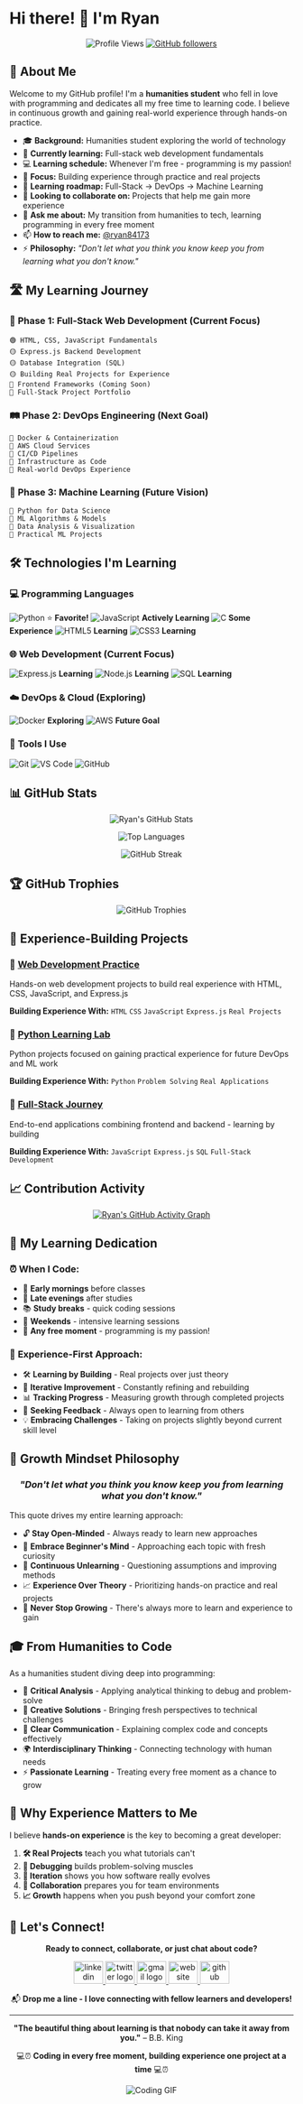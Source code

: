 # Hi there! 👋 I'm Ryan

<div align="center">
  
  ![Profile Views](https://komarev.com/ghpvc/?username=ryan84173&color=brightgreen&style=flat-square)
  [![GitHub followers](https://img.shields.io/github/followers/ryan84173?style=social)](https://github.com/ryan84173)
  
</div>

## 🚀 About Me

Welcome to my GitHub profile! I'm a **humanities student** who fell in love with programming and dedicates all my free time to learning code. I believe in continuous growth and gaining real-world experience through hands-on practice.

- 🎓 **Background:** Humanities student exploring the world of technology
- 🔭 **Currently learning:** Full-stack web development fundamentals
- 💻 **Learning schedule:** Whenever I'm free - programming is my passion!
- 🌱 **Focus:** Building experience through practice and real projects
- 🎯 **Learning roadmap:** Full-Stack → DevOps → Machine Learning
- 👯 **Looking to collaborate on:** Projects that help me gain more experience
- 💬 **Ask me about:** My transition from humanities to tech, learning programming in every free moment
- 📫 **How to reach me:** [@ryan84173](https://twitter.com/ryan84173)
- ⚡ **Philosophy:** *"Don't let what you think you know keep you from learning what you don't know."*

## 🛣️ My Learning Journey

### 📍 **Phase 1: Full-Stack Web Development** (Current Focus)
```
🟢 HTML, CSS, JavaScript Fundamentals
🟡 Express.js Backend Development  
🟡 Database Integration (SQL)
🟡 Building Real Projects for Experience
🔵 Frontend Frameworks (Coming Soon)
🔵 Full-Stack Project Portfolio
```

### 🛤️ **Phase 2: DevOps Engineering** (Next Goal)
```
🔵 Docker & Containerization
🔵 AWS Cloud Services
🔵 CI/CD Pipelines
🔵 Infrastructure as Code
🔵 Real-world DevOps Experience
```

### 🚀 **Phase 3: Machine Learning** (Future Vision)
```
🎯 Python for Data Science
🎯 ML Algorithms & Models
🎯 Data Analysis & Visualization
🎯 Practical ML Projects
```

## 🛠️ Technologies I'm Learning

### 💻 **Programming Languages**
![Python](https://img.shields.io/badge/-Python-3776AB?style=flat-square&logo=python&logoColor=white) ⭐ **Favorite!**
![JavaScript](https://img.shields.io/badge/-JavaScript-F7DF1E?style=flat-square&logo=javascript&logoColor=black) **Actively Learning**
![C](https://img.shields.io/badge/-C-A8B9CC?style=flat-square&logo=c&logoColor=black) **Some Experience**
![HTML5](https://img.shields.io/badge/-HTML5-E34F26?style=flat-square&logo=html5&logoColor=white) **Learning**
![CSS3](https://img.shields.io/badge/-CSS3-1572B6?style=flat-square&logo=css3&logoColor=white) **Learning**

### 🌐 **Web Development (Current Focus)**
![Express.js](https://img.shields.io/badge/-Express.js-000000?style=flat-square&logo=express&logoColor=white) **Learning**
![Node.js](https://img.shields.io/badge/-Node.js-339933?style=flat-square&logo=node.js&logoColor=white) **Learning**
![SQL](https://img.shields.io/badge/-SQL-4479A1?style=flat-square&logo=mysql&logoColor=white) **Learning**

### ☁️ **DevOps & Cloud (Exploring)**
![Docker](https://img.shields.io/badge/-Docker-2496ED?style=flat-square&logo=docker&logoColor=white) **Exploring**
![AWS](https://img.shields.io/badge/-AWS-232F3E?style=flat-square&logo=amazon-aws&logoColor=white) **Future Goal**

### 🔧 **Tools I Use**
![Git](https://img.shields.io/badge/-Git-F05032?style=flat-square&logo=git&logoColor=white)
![VS Code](https://img.shields.io/badge/-VS%20Code-007ACC?style=flat-square&logo=visual-studio-code&logoColor=white)
![GitHub](https://img.shields.io/badge/-GitHub-181717?style=flat-square&logo=github&logoColor=white)

## 📊 GitHub Stats

<div align="center">
  
  ![Ryan's GitHub Stats](https://github-readme-stats.vercel.app/api?username=ryan84173&show_icons=true&theme=radical&count_private=true)
  
  ![Top Languages](https://github-readme-stats.vercel.app/api/top-langs/?username=ryan84173&layout=compact&theme=radical)
  
  ![GitHub Streak](https://github-readme-streak-stats.herokuapp.com/?user=ryan84173&theme=radical)
  
</div>

## 🏆 GitHub Trophies

<div align="center">
  
  ![GitHub Trophies](https://github-profile-trophy.vercel.app/?username=ryan84173&theme=radical&no-frame=true&no-bg=false&margin-w=4)
  
</div>

## 🎯 Experience-Building Projects

### 🌟 [Web Development Practice](https://github.com/ryan84173/web-dev-practice)
Hands-on web development projects to build real experience with HTML, CSS, JavaScript, and Express.js

**Building Experience With:** `HTML` `CSS` `JavaScript` `Express.js` `Real Projects`

### 🌟 [Python Learning Lab](https://github.com/ryan84173/python-experience)
Python projects focused on gaining practical experience for future DevOps and ML work

**Building Experience With:** `Python` `Problem Solving` `Real Applications`

### 🌟 [Full-Stack Journey](https://github.com/ryan84173/fullstack-experience)
End-to-end applications combining frontend and backend - learning by building

**Building Experience With:** `JavaScript` `Express.js` `SQL` `Full-Stack Development`

## 📈 Contribution Activity

<div align="center">
  
  [![Ryan's GitHub Activity Graph](https://github-readme-activity-graph.vercel.app/graph?username=ryan84173&theme=react-dark&bg_color=20232a&hide_border=true)](https://github.com/ashutosh00710/github-readme-activity-graph)
  
</div>

## 💪 My Learning Dedication

### ⏰ **When I Code:**
- 🌅 **Early mornings** before classes
- 🌙 **Late evenings** after studies  
- 📚 **Study breaks** - quick coding sessions
- 🎯 **Weekends** - intensive learning sessions
- 🚀 **Any free moment** - programming is my passion!

### 🎯 **Experience-First Approach:**
- 🛠️ **Learning by Building** - Real projects over just theory
- 🔄 **Iterative Improvement** - Constantly refining and rebuilding
- 📊 **Tracking Progress** - Measuring growth through completed projects
- 🤝 **Seeking Feedback** - Always open to learning from others
- 💡 **Embracing Challenges** - Taking on projects slightly beyond current skill level

## 🧠 Growth Mindset Philosophy

<div align="center">

### *"Don't let what you think you know keep you from learning what you don't know."*

</div>

This quote drives my entire learning approach:

- 🔓 **Stay Open-Minded** - Always ready to learn new approaches
- 🌱 **Embrace Beginner's Mind** - Approaching each topic with fresh curiosity  
- 🔄 **Continuous Unlearning** - Questioning assumptions and improving methods
- 📈 **Experience Over Theory** - Prioritizing hands-on practice and real projects
- 🚀 **Never Stop Growing** - There's always more to learn and experience to gain

## 🎓 From Humanities to Code

As a humanities student diving deep into programming:

- 📖 **Critical Analysis** - Applying analytical thinking to debug and problem-solve
- 🎨 **Creative Solutions** - Bringing fresh perspectives to technical challenges  
- 📝 **Clear Communication** - Explaining complex code and concepts effectively
- 🌍 **Interdisciplinary Thinking** - Connecting technology with human needs
- ⚡ **Passionate Learning** - Treating every free moment as a chance to grow

## 🔮 Why Experience Matters to Me

I believe **hands-on experience** is the key to becoming a great developer:

1. **🛠️ Real Projects** teach you what tutorials can't
2. **🐛 Debugging** builds problem-solving muscles
3. **🔄 Iteration** shows you how software really evolves
4. **🤝 Collaboration** prepares you for team environments
5. **📈 Growth** happens when you push beyond your comfort zone

## 🤝 Let's Connect!

<div align="center">

**Ready to connect, collaborate, or just chat about code?**

</div>

<p align="center">
  <a href="https://www.linkedin.com/in/ryan16358" target="_blank">
    <img src="https://raw.githubusercontent.com/maurodesouza/profile-readme-generator/master/src/assets/icons/social/linkedin/default.svg" width="52" height="40" alt="linkedin logo"  />
  </a>
  <a href="https://twitter.com/ryan84173" target="_blank">
    <img src="https://raw.githubusercontent.com/maurodesouza/profile-readme-generator/master/src/assets/icons/social/twitter/default.svg" width="52" height="40" alt="twitter logo"  />
  </a>
  <a href="mailto:mdrayhanh585@gmail.com" target="_blank">
    <img src="https://raw.githubusercontent.com/maurodesouza/profile-readme-generator/master/src/assets/icons/social/gmail/default.svg" width="52" height="40" alt="gmail logo"  />
  </a>
  <a href="https://rayhan1.me" target="_blank">
    <img src="https://cdn.jsdelivr.net/gh/devicons/devicon/icons/chrome/chrome-original.svg" width="52" height="40" alt="website logo"  />
  </a>
  <a href="https://github.com/ryan84173" target="_blank">
    <img src="https://cdn.jsdelivr.net/gh/devicons/devicon/icons/github/github-original.svg" width="52" height="40" alt="github logo"  />
  </a>
</p>

<div align="center">
  
  📬 **Drop me a line - I love connecting with fellow learners and developers!**
  
</div>

---

<div align="center">
  
  **"The beautiful thing about learning is that nobody can take it away from you."** – B.B. King
  
  💻⏰ **Coding in every free moment, building experience one project at a time** 💻⏰
  
  ![Coding GIF](https://media.giphy.com/media/ZVik7pBtu9dNS/giphy.gif)
  
</div>
